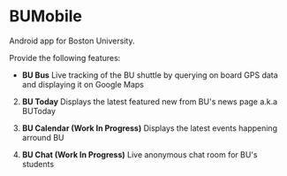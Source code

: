 BUMobile
========

Android app for Boston University.

Provide the following features:

* **BU Bus**
Live tracking of the BU shuttle by querying on board GPS data and displaying it on Google Maps

2. **BU Today**
Displays the latest featured new from BU's news page a.k.a BUToday

3. **BU Calendar (Work In Progress)**
Displays the latest events happening arround BU

4. **BU Chat (Work In Progress)**
Live anonymous chat room for BU's students
